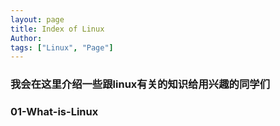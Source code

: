 ```yaml
---
layout: page
title: Index of Linux
Author: 
tags: ["Linux", "Page"]
---
```

<h3 class="toc_ignore">我会在这里介绍一些跟linux有关的知识给用兴趣的同学们</h3>

<div class="horizontal-grid-box">
    <div class="grid-page-card" onclick="window.location.href='{{ site.baseurl }}/2021/06/03/What-is-Linux.html'">
        <h3>01-What-is-Linux</h3>
    </div>
</div>